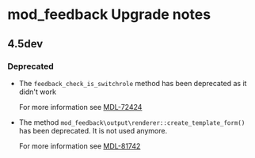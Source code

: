 # mod_feedback Upgrade notes

## 4.5dev

### Deprecated

- The `feedback_check_is_switchrole` method has been deprecated as it didn't work

  For more information see [MDL-72424](https://tracker.moodle.org/browse/MDL-72424)
- The method `mod_feedback\output\renderer::create_template_form()` has been deprecated. It is not used anymore.

  For more information see [MDL-81742](https://tracker.moodle.org/browse/MDL-81742)
